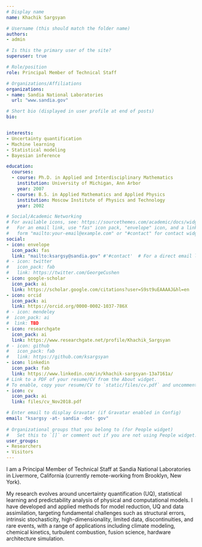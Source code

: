 ```yaml
---
# Display name
name: Khachik Sargsyan

# Username (this should match the folder name)
authors:
- admin

# Is this the primary user of the site?
superuser: true

# Role/position
role: Principal Member of Technical Staff

# Organizations/Affiliations
organizations:
- name: Sandia National Laboratories
  url: "www.sandia.gov"

# Short bio (displayed in user profile at end of posts)
bio: 


interests:
- Uncertainty quantification
- Machine learning
- Statistical modeling
- Bayesian inference

education:
  courses:
  - course: Ph.D. in Applied and Interdisciplinary Mathematics
    institution: University of Michigan, Ann Arbor
    year: 2007
  - course: B.S. in Applied Mathematics and Applied Physics
    institution: Moscow Institute of Physics and Technology
    year: 2002

# Social/Academic Networking
# For available icons, see: https://sourcethemes.com/academic/docs/widgets/#icons
#   For an email link, use "fas" icon pack, "envelope" icon, and a link in the
#   form "mailto:your-email@example.com" or "#contact" for contact widget.
social:
- icon: envelope
  icon_pack: fas
  link: "mailto:ksargsy@sandia.gov" #'#contact'  # For a direct email link, use "mailto:ksargsy@sandia.gov".
# - icon: twitter
#   icon_pack: fab
#   link: https://twitter.com/GeorgeCushen
- icon: google-scholar
  icon_pack: ai
  link: https://scholar.google.com/citations?user=S9st9uEAAAAJ&hl=en
- icon: orcid
  icon_pack: ai
  link: https://orcid.org/0000-0002-1037-786X
# - icon: mendeley
#  icon_pack: ai
#  link: TBD
- icon: researchgate
  icon_pack: ai
  link: https://www.researchgate.net/profile/Khachik_Sargsyan
# - icon: github
#   icon_pack: fab
#   link: https://github.com/ksargsyan
- icon: linkedin
  icon_pack: fab
  link: https://www.linkedin.com/in/khachik-sargsyan-13a7161a/
# Link to a PDF of your resume/CV from the About widget.
# To enable, copy your resume/CV to `static/files/cv.pdf` and uncomment the lines below.  
- icon: cv
  icon_pack: ai
  link: files/cv_Nov2018.pdf

# Enter email to display Gravatar (if Gravatar enabled in Config)
email: "ksargsy -at- sandia -dot- gov"
  
# Organizational groups that you belong to (for People widget)
#   Set this to `[]` or comment out if you are not using People widget.  
user_groups:
- Researchers
- Visitors
---
```


I am a Principal Member of Technical Staff at Sandia National Laboratories in Livermore, California (currently remote-working from Brooklyn, New York). 

My research evolves around uncertainty quantification (UQ), statistical learning and predictability analysis of physical and computational models. 
I have developed and applied methods for model reduction, UQ and data assimilation, targeting fundamental challenges such as structural errors, intrinsic stochasticity, high-dimensionality, limited data, discontinuities, and rare events, with a range of applications including climate modeling, chemical kinetics, turbulent combustion, fusion science, hardware architecture simulation. 

<!--Khachik is one of the lead developers of UQTk (www.sandia.gov/uqtoolkit), a lightweight C++/Python software toolkit for quantification of uncertainties in model predictions. He is an active member of SciDAC FASTMath Institute, and leads UQ efforts for DOE flagship earth system model, E3SM (www.e3sm.org), focusing on land model development. He has published over sixty peer-reviewed journal articles. -->
